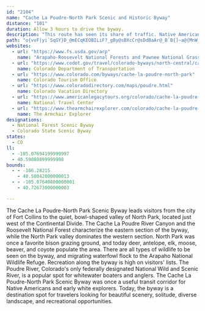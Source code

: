 ```yaml
---
id: "2104"
name: "Cache La Poudre-North Park Scenic and Historic Byway"
distance: "101"
duration: Allow 3 hours to drive the byway.
description: "This route has seen its share of traffic. Native Americans used this river canyon as a transit corridor, and trappers, miners and loggers passed through in the 1800s."
path: "o{vvF|yi`SqGY}D_@mECqKEOBILiF?_gBy@sBXcCr@sDdBaAr@_B`B{]~a@{MnW_AvB_AlDg@hFOdJYv~AeFx@mC`AmB|@mAz@oCpCu@h@oLhPwLrM}MfNeBrB}BbD}IxOwH`MwCfGmAhDw@xCkJna@{GpW_BlE_B~CgBhCsB`CyBpBgCdB_Bt@yIvCkVzGgF~BkDnCwB~BmBpCyBtE}A~Eu@rDw@tHK~DBbGX~Dd@~Dd@zB~@pDjClG~AlC`MbQ|BxDhBnEfErNBl@|Ir[nAlFb@jCTpCHvCIdDc@xDiB`H_AdBsCxDsTvRiCxAcDpAqF|A_Bp@mEtCsC|CcAxAcGpK}BrDiApAcBxAJd@gIfaAUdE?dh@DrC|Dfj@HbEUjCgBrH_@fCu@`a@i@~Bo@bAy@t@}@j@aI~CiEzAcCj@aCrA}HlFk@l@m@bAYbAA~AT~Ab@bAx@l@lDrA`CtAfAjA^fAHjAClAUrB]jA_BjDiFdKm@~@yAbAcBXeAI_A[wDwCcBs@_Cg@_b@AaJ_AsA@oAb@sAtA_@x@}BtHs@|Ao@n@y@d@yAP}@E{@Ys@e@k@o@a@_AqByGy@mAmAc@yAMs@@u@TWRc@t@}@jDGzAh@dCBx@O|@Yr@iClCaLtH}CdAaCEe@Fo@\\wDrCeBlCcBxDUdA[`DM`@o@lAcAbA{GzEk@v@Sl@BtA~@dG`@nBt@|A~ChDx@pAj@~BrAfHl@~@j@Rl@?x@SjB_Ar@K~N|@vEKn@f@`@xASvBiG`YE~@DbC|AvFNhBBfBIlCO`A_@|@g@n@{@v@sAl@u@Hu@KqAe@mIyDq@Qq@Ak@Lg@d@]p@Kz@?`BhAlElFz[Fr@@dDOtBaDnP{@pAyBnBy@|A_@tAsA~HQxCFzA^bARLXEd@S|AwA|Ay@l@BvBrAbA`Ah@p@f@~AR|AHdBBjDZ~FvA|P^lAdArAxAj@n@?n@KfAe@fGsE~@[j@KjADdA^TNlA~B`@pB\\rJX`CD~@I~@eAnEC~AXxAfCjCn@zAJx@?pAGn@k@lB{AnCSfABr@`@fAp@b@pI`BdAx@l@dAv@nE|@pCXrEe@vOSlCe@lCwDjLUtCKjESnB}DnUO`Dd@rII`FyBnZi@bFe@dBmB`Fy@vAo@n@sAh@gI`BkAj@m@f@y@rAmB`FUjAIjA?lAHjA^lB^~@hB`Cb@z@XbAd@zEBjAIlB_@lBcA~CO`AC~AN|@r@fAfClBz@fApHnOn@jCHtBCnAeA`JKnA?rAJvA|DxVh@lBrCbItAzEr@`Eh@lFNtIHbZUrBsAxFOdB@hBRlBXbAtCrGlAlDb@fDCtD_@dC}@`E{@zBmChDeBtAmAv@}@TqANmAE_@WyAyAwBaDa@Qe@As@`@Yj@OlBDlJSdBKZo@fA]PuBPaBf@iAjCEtB^`Bb@|@rDnCbAdBd@b@|@Xp@?hBi@zF}BjIqG~@Kr@BhF`CbD~B|B~BlBbEvFdGt@vAZ`BFdA?fAOfAiB~HaD`Ke@lCOxDTtAb@j@dCxAfE~@bAdA^xA@fAiAzLLdFUhEYpB_AbESxB?rAJpAfArDTnBRtONpBp@xGF`COxEO`C{CtQGlBNdAX~@d@r@bDrCbA^n@?hA]hGuCl@QhAPxAdA|@z@n@jAd@xBt@`CFjAYtEF~@\\v@d@l@lAp@nD`AlFtBp@xBnArBNhAIlA[l@i@V}ATo@\\wArAg@r@{AlEgAzB]bA_@~DO`E@fANfA\\~@xA|Cx@nDxAzCvBfGP|@Er@yA~Bi@RmHYi@xA}AfBo@tE_BpDc@V}@LqB@mAl@s@dAUx@i@lEU|@i@l@o@Vw@Eq@YuFyDeASsDWmGqAmBu@iAw@sAg@sFmAiAs@yBcDgAu@uASwAZePfJoAdAiA~A}IbRc@pA{A`GmAzCmA`CiApAk@~@cA~CYhA?vBXlAN^lMpUx@xBVxA@lAEhA_@hDEbAF|@\\rCRv@Zl@h@l@r@XjABlESlDe@rAm@~FyDxBeAz@MbBRhA?l@KdA_@jBkAjCcEn@_@r@@n@Xn@h@j@r@f@~@nAtDVjAx@zGVlAfExHn@~@rBfBvFrCjAfA|BpC\\t@JbBE`A_@~Ao@tAyA|AiAx@iCrAgAxAaDfKeCpLOrB?hBh@tI`@lCtFdSbB~D`AjAfAz@nAn@xBZ`Uq@~AT|At@`B|AbAnAl@jBdAlHXtIIdBa@zAeApB_BtAsB\\uEQ}AXsBpAgJtH}CjBcDfA}IrB{FdB{CrAkFrDaCnAkCh@kDT{Ah@yA~@cCfC}@fB_AxCg@lBUlBBfARbAd@r@zAlA`EfBn@d@b@v@H`AOxAi@pAqChBeCpCs@rAYlBUlLU`GaAxF_BfGu@`FDxBXzBRpAz@xClA`CzB~AbA~@f@xANlB@bPKxBg@lBiCxF[lBEfA?pBr@xHGfBO~@a@l@gExCgCfCcFzHgCxC_@x@UjBcCla@i@zQUlCwEbWqGre@sB|JiF`RWzBKdIeAhPClCH~EStL_Ab[?`CXbG}Bh_@E~CHlAt@hE|BfT?dC[hG@vAlAdOj@zJLhAlA|DZbBdApOh@dF|A|IxB|ZEpBSfD?pAd@hJLfHIzE_@dI@rA\\fGXxBvAlGZlC`A~SAhPOjKg@tIFfLS`JY~Bu@|Cs@pByB`EM\\K`Al@`K?~CSbDm@bDq@nBy@jBiAxAkFfF_A~AoAlDSrAOrB?xEUzCwGzWYlBIrGhAbPlBvMd@xJXdB|BnIZzCGpC@~A|@bIPj@v@xKnA|J@dBGfHPrGKfCy@hJE|AIvD?|DNxDNtAb@xBt@pBlBlEdArAbCfBl@r@^~@`@lBBvBm@zHa@lB}BxGe@nCCxCRrBt@jGb@`Bx@jAn@`@x@VzIzAx@Xn@j@`@`ARdABfAIfFUfEc@bEs@`EeBlH}@lC_E|G]~@KbA?`@ZfC|Fb[HdAIrAQz@qHzRo@dCwEzTy@bJ_@fCy@pDwDpKm@|BkDdSeMtl@yAjEsAfCsb@rs@}ClE_G`HsAlBiArCg@zBQxAMjCBfCJvApDdRlBrGn@dDPvEM~LHxB`@rBxF`OtHzOTnAb@fHTjAb@`AbArAlFjCnAdAnM|NfErGbHhO~@fAl@d@hAf@nBPz@EbNoB|HYhB@fCd@fExAbDxA~@j@rErD~CzDfClEvD`KbA~At@t@vAbAlKzGn@p@hDpFxBxC`i@vg@xCzDfItOlCxFXhANnALtGFdAR`AdQja@vAxEh@zC`@zF`AtTM~BQlAcClIm@lEUvOH~Bj@~ClA~BzAxAhOnLtP`MfBt@lBPv@EzCqArASxAHtAXv@ZnAr@~@nA|EhJbBfCbBdAt@Px@C`FsA~ViKfF}ClDmCrAm@~AMbADvG`BlABzAy@pDqC~Ag@vIcAbABlFn@bACzAw@xS{PfAq@j@OvAKrBXbA\\lGnCrAx@xBfBnCfD~N~TtPbNpClB~PnH~A\\|Df@vCr@dc@`RxB^pEDjAZv@dAT~@DfBClEHdAf@dC^r@|EhFr@xAVdARhABhAO`H?dAFdAR~@^x@hLbP~BlDt@x@|Ax@bDjAzBtArFxFr@d@lB^lEMz@FnA`@bB|AhA^hAFbDKn@Jn@^h@v@lBrFNZhCxCrBrFbAlBtAdBn@f@lA~@bFjCvBrBdBtCx@`B|AjEhAzBdApAnBvAzCfA~AJxCUfGaArCExBJvDj@jCx@zAr@tCnBbKlKhFfGvBpDhElIdBhCpBvBfI|JtB|BzDtB|AjAlBlCzB~ErA|AhM|IjCrApDh@nDOjGs@rDBbBVnCp@bBn@|BrAjChCzAfBnAxBbA`CrAjE~@zF~@lH^lBr@jBt@tAtA`BlB|ArGzCdDpBzK`KxDdBhBf@zKnArBb@|@^~EtCbBp@h@JdJFzI`BbIbArD~@fErB`J|GrCbBbFzBjO~FlB`AvCrBjCrC|@jAxC`FhB~BpB`BxBpAxHdC~InExBr@vG~@vTdAvGf@nBl@hBhAlCtBnA^b@Bh@Kx@e@zAwAjMoN`CsEnAmEpAgBnAgA~GyBpDG`GcAvDmAtAq@b@Gb@?`@RbBlAdAN|BE~@RXX|@fBX~Ch@hOGhILdC`@jDvDxT~@~C\\pBJbMbA~E@tAMdBmAnI_@fFy@|CIx@HnNAhKMrB[~Bq@fCyDzIiBvE_@hBc@xBYpC?zF^fF\\vBv@tCzAdErDtMx@tE^pArC`GbEfGbAzCJjADjAGlASzA_AxCi@jCC~DLnHm@vPEdEh@zLxAvThAlNxEjSlBzJ|AnXFbGkBxPu@hJg@dDyDzQyBjHgDbHqF|JiBfEy@rDOlAGjAg@|UTzGpErj@?dBItBKdA}@~DyWdaAaD|Nu@~EyD~a@g@~CyAlGiC`GoB~CqE|Eqk@vk@aKvMcc@fp@{AfBkD`D_FdDcB~@kK`DcGlAwBPoR?aLl@qEd@wU`E}[vDgDh@eCpAaA~@_B~BkA`Dg@vBUlDErVXll@C`NK`De@fCa@hAo@nAcBpB_CtAqErAkJpBwNlCig@`MqF`@cEB}V_@mCRyC`AuDjCqApBcAtBaH`Q_D`FkCfDyIxJqDzCa_@jXye@|a@{`Bx{@oNjIk@f@mBzByLfT_PbSq@jAs@`B]jAaS~~@s@lBu@~Aqw@~kAwMbTmCzEwBlFaAfE_@xG}@blAIjAe@pBg@fAkP|Uu@xBYpBE`EJ`pAUxB_@~As@nBUb@qAnA{AbA{k@vVcFnCgi@zk@}CvDcAzAq@xAkJfVcBbFsd@diBiD~JmBtE}BlEkRbZmFzHe`A~xAgJ~MaVbXa_@f`@wEdEmHtEiBp@qFrAcBl@yA|@y@r@uQdUqI~KyBbDqk@fmA}FlMy@lCqGdXeApDaB`EoBrDcCzCmWzVyAdAsFnCcBj@}D|@mFLsOMBtIInQ}BC"
websites:
  - url: "https://www.fs.usda.gov/arp"
    name: "Arapaho-Roosevelt National Forests and Pawnee National Grassland"
  - url: "https://www.codot.gov/travel/colorado-byways/north-central/cache-la-poudre"
    name: Colorado Department of Transportation
  - url: "https://www.colorado.com/byways/cache-la-poudre-north-park"
    name: Colorado Tourism Office
  - url: "https://www.coloradodirectory.com/maps/poudre.html"
    name: Colorado Vacation Directory
  - url: "https://www.americanlegacytours.org/colorado/cache-la-poudre-north-park-road-trip/"
    name: National Travel Center
  - url: "https://www.thearmchairexplorer.com/colorado/cache-la-poudre-north-park-scenic-byway.php"
    name: The Armchair Explorer
designations:
  - National Forest Scenic Byway
  - Colorado State Scenic Byway
states:
  - CO
ll:
  - -105.07694199999997
  - 40.59080899999998
bounds:
  - - -106.28215
    - 40.50042000000013
  - - -105.07640800000001
    - 40.72673000000003

---
```


The Cache La Poudre-North Park Scenic Byway leads visitors from the city of Fort Collins to the quiet, bowl-shaped valley of North Park, located just west of the Continental Divide. The Cache La Poudre River Canyon and the Roosevelt National Forest characterize the eastern section of the byway, while the North Park valley dominates the western section. North Park was once a favorite bison grazing ground, and today deer, antelope, elk, moose, beaver, and coyote populate the area. There are all types of wildlife to be seen on the byway, and migrating waterfowl flock to the Arapaho
National Wildlife Refuge. Recreation along the byway is high on visitors' lists. The Poudre River, Colorado's only federally designated National Wild and Scenic River, is a popular spot for whitewater boaters and anglers. The Cache La Poudre-North Park Scenic Byway was once a useful transit corridor for Native
Americans and early white explorers. Today, the byway is a destination spot for travelers looking for beautiful scenery, solitude, diverse landscape, and recreational opportunities.
